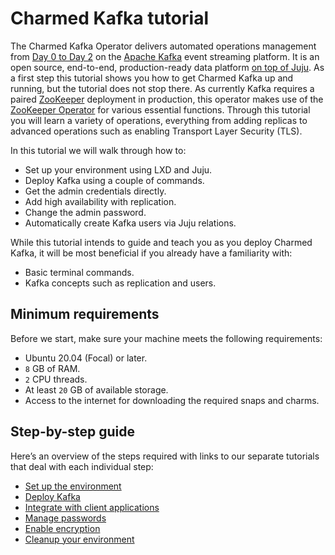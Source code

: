 # Charmed Kafka tutorial

The Charmed Kafka Operator delivers automated operations management from [Day 0 to Day 2](https://codilime.com/blog/day-0-day-1-day-2-the-software-lifecycle-in-the-cloud-age/) on the [Apache Kafka](https://kafka.apache.org/) event streaming platform. 
It is an open source, end-to-end, production-ready data platform [on top of Juju](https://juju.is/). As a first step this tutorial shows you how to get Charmed Kafka up and running, but the tutorial does not stop there. 
As currently Kafka requires a paired [ZooKeeper](https://zookeeper.apache.org/) deployment in production, this operator makes use of the [ZooKeeper Operator](https://github.com/canonical/zookeeper-operator) for various essential functions.
Through this tutorial you will learn a variety of operations, everything from adding replicas to advanced operations such as enabling Transport Layer Security (TLS). 

In this tutorial we will walk through how to:

- Set up your environment using LXD and Juju.
- Deploy Kafka using a couple of commands.
- Get the admin credentials directly.
- Add high availability with replication.
- Change the admin password.
- Automatically create Kafka users via Juju relations. 

While this tutorial intends to guide and teach you as you deploy Charmed Kafka, it will be most beneficial if you already have a familiarity with: 
- Basic terminal commands.
- Kafka concepts such as replication and users.

## Minimum requirements

Before we start, make sure your machine meets the following requirements:

* Ubuntu 20.04 (Focal) or later.
* `8` GB of RAM.
* `2` CPU threads.
* At least `20` GB of available storage.
* Access to the internet for downloading the required snaps and charms.

## Step-by-step guide

Here’s an overview of the steps required with links to our separate tutorials that deal with each individual step:
* [Set up the environment](/t/charmed-kafka-tutorial-setup-environment/10575)
* [Deploy Kafka](/t/charmed-kafka-tutorial-deploy-kafka/10567)
* [Integrate with client applications](/t/charmed-kafka-tutorial-relate-kafka/10573)
* [Manage passwords](/t/charmed-kafka-tutorial-manage-passwords/10569)
* [Enable encryption](/t/charmed-kafka-documentation-tutorial-enable-security/12043)
* [Cleanup your environment](/t/charmed-kafka-tutorial-cleanup-environment/10565)